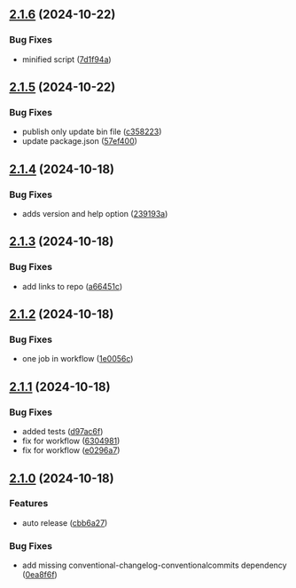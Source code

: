 ## [2.1.6](https://github.com/tiriana/git-jira-fast-ticket/compare/v2.1.5...v2.1.6) (2024-10-22)

### Bug Fixes

* minified script ([7d1f94a](https://github.com/tiriana/git-jira-fast-ticket/commit/7d1f94a7ea4e660e7191d2f09212acddd2794817))

## [2.1.5](https://github.com/tiriana/git-jira-fast-ticket/compare/v2.1.4...v2.1.5) (2024-10-22)

### Bug Fixes

* publish only update bin file ([c358223](https://github.com/tiriana/git-jira-fast-ticket/commit/c358223741c061aa467c5798bf9876e29991360b))
* update package.json ([57ef400](https://github.com/tiriana/git-jira-fast-ticket/commit/57ef40064a6c4246cf55be8faa97bfa5915abb56))

## [2.1.4](https://github.com/tiriana/git-jira-fast-ticket/compare/v2.1.3...v2.1.4) (2024-10-18)

### Bug Fixes

* adds version and help option ([239193a](https://github.com/tiriana/git-jira-fast-ticket/commit/239193a344bb1fe08978122682defd894d461190))

## [2.1.3](https://github.com/tiriana/git-jira-fast-ticket/compare/v2.1.2...v2.1.3) (2024-10-18)

### Bug Fixes

* add links to repo ([a66451c](https://github.com/tiriana/git-jira-fast-ticket/commit/a66451cf12836591edc150ba2c8b932202b510c2))

## [2.1.2](https://github.com/tiriana/git-jira-fast-ticket/compare/v2.1.1...v2.1.2) (2024-10-18)

### Bug Fixes

* one job in workflow ([1e0056c](https://github.com/tiriana/git-jira-fast-ticket/commit/1e0056c974ae071e34c4613aa1009e759697b622))

## [2.1.1](https://github.com/tiriana/git-jira-fast-ticket/compare/v2.1.0...v2.1.1) (2024-10-18)

### Bug Fixes

* added tests ([d97ac6f](https://github.com/tiriana/git-jira-fast-ticket/commit/d97ac6f7718db08154e984a493f9daf4a15bd7ac))
* fix for workflow ([6304981](https://github.com/tiriana/git-jira-fast-ticket/commit/63049811bacd6ec877eb6058b643859f61d13920))
* fix for workflow ([e0296a7](https://github.com/tiriana/git-jira-fast-ticket/commit/e0296a762eb0b5e069642ca98a21c7ebf37bc03e))

## [2.1.0](https://github.com/tiriana/git-jira-fast-ticket/compare/v2.0.2...v2.1.0) (2024-10-18)

### Features

* auto release ([cbb6a27](https://github.com/tiriana/git-jira-fast-ticket/commit/cbb6a27e18fcf8b40303cf5cd6b6cb9d7f02515a))

### Bug Fixes

* add missing conventional-changelog-conventionalcommits dependency ([0ea8f6f](https://github.com/tiriana/git-jira-fast-ticket/commit/0ea8f6f6aa6052c2d482ac19a356e151f1b6aa14))
